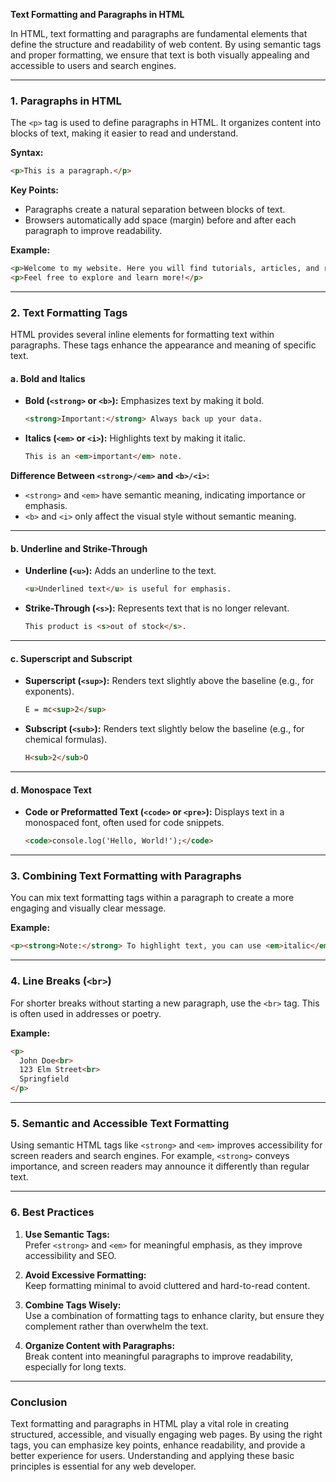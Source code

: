 **Text Formatting and Paragraphs in HTML**

In HTML, text formatting and paragraphs are fundamental elements that define the structure and readability of web content. By using semantic tags and proper formatting, we ensure that text is both visually appealing and accessible to users and search engines.

---

### **1. Paragraphs in HTML**

The `<p>` tag is used to define paragraphs in HTML. It organizes content into blocks of text, making it easier to read and understand.

**Syntax:**
```html
<p>This is a paragraph.</p>
```

**Key Points:**
- Paragraphs create a natural separation between blocks of text.
- Browsers automatically add space (margin) before and after each paragraph to improve readability.

**Example:**
```html
<p>Welcome to my website. Here you will find tutorials, articles, and resources on web development.</p>
<p>Feel free to explore and learn more!</p>
```

---

### **2. Text Formatting Tags**

HTML provides several inline elements for formatting text within paragraphs. These tags enhance the appearance and meaning of specific text.

#### **a. Bold and Italics**
- **Bold (`<strong>` or `<b>`):** Emphasizes text by making it bold.
  ```html
  <strong>Important:</strong> Always back up your data.
  ```
- **Italics (`<em>` or `<i>`):** Highlights text by making it italic.
  ```html
  This is an <em>important</em> note.
  ```

**Difference Between `<strong>/<em>` and `<b>/<i>`:**
- `<strong>` and `<em>` have semantic meaning, indicating importance or emphasis.
- `<b>` and `<i>` only affect the visual style without semantic meaning.

---

#### **b. Underline and Strike-Through**
- **Underline (`<u>`):** Adds an underline to the text.
  ```html
  <u>Underlined text</u> is useful for emphasis.
  ```
- **Strike-Through (`<s>`):** Represents text that is no longer relevant.
  ```html
  This product is <s>out of stock</s>.
  ```

---

#### **c. Superscript and Subscript**
- **Superscript (`<sup>`):** Renders text slightly above the baseline (e.g., for exponents).
  ```html
  E = mc<sup>2</sup>
  ```
- **Subscript (`<sub>`):** Renders text slightly below the baseline (e.g., for chemical formulas).
  ```html
  H<sub>2</sub>O
  ```

---

#### **d. Monospace Text**
- **Code or Preformatted Text (`<code>` or `<pre>`):** Displays text in a monospaced font, often used for code snippets.
  ```html
  <code>console.log('Hello, World!');</code>
  ```

---

### **3. Combining Text Formatting with Paragraphs**

You can mix text formatting tags within a paragraph to create a more engaging and visually clear message.

**Example:**
```html
<p><strong>Note:</strong> To highlight text, you can use <em>italic</em>, <u>underline</u>, or <b>bold</b> styles.</p>
```

---

### **4. Line Breaks (`<br>`)**

For shorter breaks without starting a new paragraph, use the `<br>` tag. This is often used in addresses or poetry.

**Example:**
```html
<p>
  John Doe<br>
  123 Elm Street<br>
  Springfield
</p>
```

---

### **5. Semantic and Accessible Text Formatting**

Using semantic HTML tags like `<strong>` and `<em>` improves accessibility for screen readers and search engines. For example, `<strong>` conveys importance, and screen readers may announce it differently than regular text.

---

### **6. Best Practices**

1. **Use Semantic Tags:**  
   Prefer `<strong>` and `<em>` for meaningful emphasis, as they improve accessibility and SEO.

2. **Avoid Excessive Formatting:**  
   Keep formatting minimal to avoid cluttered and hard-to-read content.

3. **Combine Tags Wisely:**  
   Use a combination of formatting tags to enhance clarity, but ensure they complement rather than overwhelm the text.

4. **Organize Content with Paragraphs:**  
   Break content into meaningful paragraphs to improve readability, especially for long texts.

---

### **Conclusion**

Text formatting and paragraphs in HTML play a vital role in creating structured, accessible, and visually engaging web pages. By using the right tags, you can emphasize key points, enhance readability, and provide a better experience for users. Understanding and applying these basic principles is essential for any web developer.